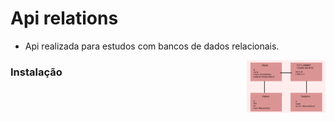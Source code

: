 <h1> Api relations </h1>

* Api realizada para estudos com bancos de dados relacionais.

<div>
  <img align="right" src="https://github.com/AdilsonBND/api_rest_relations_typeorm/blob/main/RELACIONAMENTOS_DB.png" width="25%"  />
</div>
 
### Instalação

